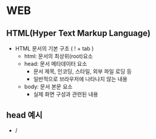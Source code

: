 # WEB



## HTML(Hyper Text Markup Language)

- HTML 문서의 기본 구조 ( ! + tab ) 
    - html: 문서의 최상위(root)요소
    - head: 문서 메타데이터 요소
        - 문서 제목, 인코딩, 스타일, 외부 파일 로딩 등
        - 일반적으로 브라우저에 나타나지 않는 내용
    - body: 문서 본문 요소
        - 실제 화면 구성과 관련된 내용

## head 예시

- /<title>/:브라우저 상단 타이틀
- /<meta>/: 문서 레벨 메타데이터 요소
- /<link>/: 외부 리소스 연결요소
- /<script>/ : 스크립트 요소 (javascript 파일/ 코드)
- /<style> /: CSS직접 작성

## DOM트리

- 텍스트 파일인 HTML문서를 브라우저에서 렌더링 하기 위한 구조
    - HTML 문서에 대한 모델을 구성함
    - HTML 문서 내의 각 요소에 접근/ 수정에 필요한 프로퍼티와 메서드를 제공함

## 주요 태그와 속성

- 내용이 없는 태그들
    - br, hr, img, input, link, meta
- 요소는 중첩될 수 있음.

- 속성:
    - 속성을 통해 태그의 부가적인 정보를 설정할 수 있음.
    - 요소는 속성을 가질 수 있으며, 경로나 크기와 같은 추가적인 정보를 제공.
    - 요소의 시작 태그에 작성하며 보통 이름과 같이 하나의 쌍으로 존재
    - 태그와 상관없이 사용 가능한 속성들도 있음.

## HTML Global Attribute

- 모든 HTML 요소가 공통으로 사용할 수 있는 대표적인 속성(몇몇 요소에는 아무 효과가 없을 수 있음.)
    - id: 문서 전체에서 유일한 고유 식별자 지정
    - class : 공백으로 구분된 해당 요소의 클래스의 목록(CSS,JS에서 요소를 선택하거나 접근)
    - data-*: 페이지에 개인 사용자 정의 데이터를 저장하기 위해 사용
    - style: inline 스타일
    - title: 요소에 대한 추가 정보 지정
    - tabindex: 요소의 탭 순서



## 시멘틱 태그

- HTML5에서 의미론적 요소를 담은 태그의 등장
    - 기존 영역을 의미하는 div태그를 대체하여 사용
- 대표적인 태그 목록
    - header: 문서 전체나 섹션의 헤더(머리말 부분)
    - nav: 네비게이션
    - aside: 사이드에 위치한 공간, 메인 콘텐츠와 관련성이 적은 콘텐츠
    - section: 문서의 일반적인 구분. 컨텐츠의 그룹을 표현
    - article: 문서, 페이지, 사이트 안에서 독립적으로 구분되는 영역
    - footer: 문서 전체나 섹션의 푸터(마지막 부분)
- Non semantic 요소는 div, span 등이 있으며, h1, table 태그들도 시멘틱 태그로 볼 수 있음
- 개발자 및 사용자 뿐만 아니라 검색엔진 등에 의미있는 정보의 그룹을 태그로 표현.
- 단순히 구역을 나누는 것 뿐만 아니라 '의미'를 가지는 태그들을 활용하기 위한 노력
- 요소의 의미가 명확해지기 때문에 코드의 가독성을 높이고 유지보수를 쉽게 함.
- 검색엔진 최적화(SEO)를 위해서 메타태그, 시멘틱 태그 등을 통한 마크업을 효과적으로 활용 해야 함

## 태그

### 텍스트 요소

- <a></a> : href 속성을 활용하여 다른 URL로 연결하는 하이퍼링크 생성
- <b></b><strong></strong>: 굵은 글씨 요소 중요한 강조하고자 하는 요소(보통 굵은 글씨로 표현)
- <i></i><em></em>:기울임 글씨 요소, 중요한 강조하고자 하는 요소(보통 기울임 글씨로 표현)
- /<br>/:텍스트 내의 줄 바꿈 생성
- <img>: src 속성을 활용하여 이미지 표현
- <span></span>: 의미없는 인라인 컨테이너

### 그룹 컨텐츠

- /<p></p>/:하나의 문단 (paragraph)
- /<hr>/ : 문단 레벨 요소에서의 주제의 분리를 의미하며, 수평선으로 표현됨.(A horizontal Rule)
- /<ol></ol><ul></ul><li></li>/: 순서가 있는 리스트 (ordered), 순서가 없는 리스트(unordered)
- /<pre></pre>/: HTML에 작성한 내용을 그대로 표현, 보통 고정폭 글꼴이 사용되고 공백 문자를 유지
- /<blockquote></blockquote>/: 텍스트가 긴 인용문 주로 들여쓰기를 한 것으로 표현됨.
- /<div></div>/: 의미 없는 블록 레벨 컨테이너 

# CSS(Cascading Style Sheets)

- 스타일을 지정하기 위한 언어! 선택하고, 스타일을 지정한다.
- css구문은 선택자를 통해 스타일을 지정할 HTML 요소를 선택.
- 중괄호 안에서는 속성과 값, 하나의 쌍으로 이루어진 선언을 진행
- 각 쌍은 선택한 요소의 속성, 속서에 부여할 값을 의미.
    - 속성(Property): 어떤 스타일 기능을 변경할지 결정
    - 값(value): 어떻게 스타일 기능을 변경할지 결정

## CSS 정의 방법

- 인라인(inline)
- 내부 참조(embedding)-<style>
- 외부 참조(link file) - 분리된 CSS파일

## Q5.  CSS 우선순위

```
1. !important
2. Inline Style
3. id 선택자.
4. class 선택자
5. 요소 선택자
6. 소스 순서
```



## 선택자(Selector) 유형

- 기본 선택자 
    - 전체 선택자, 요소 선택자
    - 클래스 선택자, 아이디 선택자, 속성 선택자.\
    
- 결합자(Combinators)
    - 자손 결합자, 자식 결합자(:첫 번째 요소의 바로 아래 자식인 노드를 선택 >)
    - 일반 형제 결합자(A~B ~결합자는 형제, 즉 첫 번째 요소를 뒤따르면서, 같은 부모를 공유하는 두 번째 요소를 선택합니다.), 
        인접 형제 결합자(+, +결합자는 인접 형제, 즉 첫 번째 요소의 바로 뒤에 위치하면서 같은 부모를 공유하는 두 번째 요소를 선택합니다.)
    
- 의사 클래스/요소(Pseudo Class) ( 의사 : 는 문서트리가 포함하지 않는 상태 정보에 기반해 요소를 선택할 수 있습니다.), (의사 :: 는 html이 포함하지 않는 개체를 선택합니다. ) https://developer.mozilla.org/ko/docs/Web/CSS/CSS_Selectors
    - 링크, 동적 의사 클래스 : (:link, :visited, :hover, :active, :focus)
    
        - link: 링크의 기본 상태이며, 사용자가 아직 한 번도 이 링크를 통해 연결된 페이지를 방문하지 않은 상태
        - visited: 사용자가 한 번이라도 이 링크를 통해 연결된 페이지를 방문한 상태입니다.
        - hover: 사용자의 마우스 커서가 링크 위에 올라가 있는 상태입니다.
        - active: 사용자가 마우스로 링크를 클릭하고 있는 상태입니다.
        - focus: 키보드나 마우스의 이벤트(event) 또는 다른 형태로 해당 요소가 포커스(focus)를 가지고 있는 상태입니다.
        - :hover는 반드시 :link와 :visited가 먼저 정의된 후에 정의되어야 정상적으로 동작합니다.
        - :active는 반드시 :hover가 먼저 정의된 후에 정의되어야 정상적으로 동작합니다.
    
    - 구조적 의사 클래스, 기타 의사 클래스, 의사 엘리먼트, 속성 선택자 ( http://www.tcpschool.com/css/css_selector_pseudoClass )
    
        - 구조적 의사 클래스
    
            - : first-child : :first-child는 모든 자식(child) 요소 중에서 맨 앞에 위치하는 자식(child) 요소를 모두 선택합니다.
            - : last-child : :last-child는 모든 자식(child) 요소 중에서 맨 마지막에 위치하는 자식(child) 요소를 모두 선택합니다.
            - : nth-child : nth-child는 모든 자식(child) 요소 중에서 앞에서부터 n번째에 위치하는 자식(child) 요소를 모두 선택합니다.
            - : nth-last-child : nth-last-child는 모든 자식(child) 요소 중에서 뒤에서부터 n번째에 위치하는 자식(child) 요소를 모두 선택합니다.
            - : first-of-type : :first-of-type는 모든 자식(child) 요소 중에서 맨 처음으로 등장하는 특정 타입의 요소를 모두 선택합니다.
            - : last-of-type : :last-of-type는 모든 자식(child) 요소 중에서 맨 마지막으로 등장하는 특정 타입의 요소를 모두 선택합니다.
            - : nth-of-type : :nth-of-type는 모든 자식(child) 요소 중에서 n번째로 등장하는 특정 타입의 요소를 모두 선택합니다.
            - : nth-last-of-type : :nth-last-of-type는 모든 자식(child) 요소 중에서 뒤에서부터 n번째로 등장하는 특정 타입의 요소를 모두 선택합니다.
            - :only-child :   :only-child는 자식(child) 요소를 단 하나만 가지는 요소의 자식(child) 요소를 모두 선택합니다.
            - :only-of-type :  :only-of-type는 자식(child) 요소로 특정 타입의 요소 단 하나만을 가지는 요소의 자식(child) 요소를 모두 선택합니다.
            - :empty: :empty는 자식(child) 요소를 전혀 가지고 있지 않은 요소를 모두 선택합니다.
            - :root : :root는 해당 문서의 root 요소를 선택합니다.
    
        - 기타 의사 클래스 (http://www.tcpschool.com/css/css_selector_etc)
    
            - :not :  :not 선택자는 모든 선택자와 함께 사용할 수 있으며, 해당 선택자를 반대로 적용하여 선택합니다.
    
            - :lang : 
    
            - :lang 선택자는 특정 HTML 요소를 사용자 컴퓨터의 언어 설정에 따라 다르게 표현할 때 사용합니다.
    
                예를 들면, 영어에서는 인용의 표현으로 따옴표("")를 사용하나, 프랑스어에서는 부등호(<>)를 사용합니다.
    
                이렇게 언어에 따라 달라지는 태그의 모양을 사용자 컴퓨터의 언어 설정에 따라 다르게 표현할 수 있게 해줍니다.
    
        - 의사 엘리먼트: (http://www.tcpschool.com/css/css_selector_pseudoElement)
    
            - 의사 요소(pseudo-element)는 해당 HTML 요소의 특정 부분만을 선택할 때 사용합니다.
    
            - 선택자::의사요소이름 {속성: 속성값;}
    
            - ::first-letter:   
    
                ```
                이 의사 요소(pseudo-element)는 텍스트의 첫 글자만을 선택합니다.
                단, 블록(block) 타입의 요소에만 사용할 수 있습니다.
                이 의사 요소를 통해 사용할 수 있는 속성은 다음과 같습니다.
                \- font 속성
                \- color 속성 
                \- background 속성
                \- margin 속성
                \- padding 속성
                \- border 속성
                \- text-decoration 속성
                \- text-transform 속성
                \- line-height 속성
                \- float 속성
                \- clear 속성
                \- vertical-align 속성 (단, float 속성값이 none일 경우에만)
                ```
    
            - ::first-line
    
            - ```
                이 의사 요소는 텍스트의 첫 라인만을 선택합니다.
                단, 블록(block) 타입의 요소에만 사용할 수 있습니다.
                
                이 의사 요소를 통해 사용할 수 있는 속성은 다음과 같습니다.
                
                - font 속성
                - color 속성 
                - background 속성
                
                - word-spacing 속성
                - letter-spacing 속성
                - text-decoration 속성
                - text-transform 속성
                - line-height 속성
                - clear 속성
                - vertical-align 속성
                ```
    
            - ::before
    
            - ``` 
                이 의사 요소는 특정 요소의 내용(content) 부분 바로 앞에 다른 요소를 삽입할 때 사용합니다.
                ```
    
            - ::after 
    
            - ```
                이 의사 요소는 특정 요소의 내용(content) 부분 바로 뒤에 다른 요소를 삽입할 때 사용합니다.
                ```
    
            - ::selection
    
            - ```
                이 의사 요소는 해당 요소에서 사용자가 선택한 부분만을 선택할 때 사용합니다.
                ```
    
            - 의사 엘리먼트의 동시 적용: 하나의 HTML 요소에 여러 개의 의사 요소를 동시에 적용할 수 있습니다. 
    
        - 속성 선택자 : (http://www.tcpschool.com/css/css_selector_attribute)
    
            - 속성 선택자를 사용하면 특정 속성이나 특정 속성값을 가지고 있는 HTML 요소를 선택할 수 있습니다.
    
            - \- [속성이름] 선택자 :  [속성이름] 선택자는 특정 속성을 가지고 있는 요소를 모두 선택합니다.
    
                \- [속성이름="속성값"] 선택자 : [속성이름="속성값"] 선택자는 특정 속성을 가지고 있으며, 해당 속성의 속성값까지 일치하는 요소를 모두 선택합니다.
    
            - 문자열 속성 선택자 :
    
                - \- [속성이름~="속성값"] 선택자 : [속성이름~="속성값"] 선택자는 특정 속성의 속성값에 특정 문자열로 이루어진 하나의 단어를 포함하는 요소를 모두 선택합니다.
    
                    
    
                - \- [속성이름|="속성값"] 선택자 :  [속성이름|="속성값"] 선택자는 특정 속성의 속성값이 특정 문자열로 이루어진 하나의 단어로 시작하는 요소를 모두 선택합니다.
    
                    
    
                - \- [속성이름^="속성값"] 선택자:  [속성이름^="속성값"] 선택자는 특정 속성의 속성값이 특정 문자열로 시작하는 요소를 모두 선택합니다.
    
                    
    
                - \- [속성이름$="속성값"] 선택자:  [속성이름$="속성값"] 선택자는 특정 속성의 속성값이 특정 문자열로 끝나는 요소를 모두 선택합니다.
    
                    
    
                - \- [속성이름*="속성값"] 선택자 : [속성이름*="속성값"] 선택자는 특정 속성의 속성값에 특정 문자열를 포함하는 요소를 모두 선택합니다.
    
                     

## CSS 선택자 정리

- 요소 선택자
    - HTML 태그를 직접 선택
- 클래스(class) 선택자
    - 마침표(.) 문자로 시작하며, 해당 클래스가 적용된 항목을 선택
- 아이디(id) 선택자 
    - #문자로 시작하며, 해당 아이디가 적용된 항목을 선택
    - 일반적으로 하나의 문서에 1번만 사용. 여러 번 사용해도 동작하지만, 단일 id를 사용하는 것을 권장.

## CSS 적용 우선순위(cascading order)

- CSS 우선 순위를 아래와 같이 그룹을 지어볼 수 있다.

- Q5.  CSS 우선순위
  
    ```
    1. !important
    2. Inline Style
    3. id 선택자.
    4. class 선택자
    5. 요소 선택자
    6. 소스 순서
    ```
    
    - 1. 중요도(Importance) - 사용시 주의
            - !important
        2.  우선순위 (Specificity)
            - 인라인> id >class, 속성, pseude-class > 요소, pseudo - element
        3. CSS 파일 로딩 순서

## CSS 상속

- CSS는 상속을 통해 부모 요소의 속성을 자식에게 상속한다. 
    - 속성(프로퍼티) 중에는 상속이 되는 것과 되지 않는 것들이 있다.
    - 상속 되는 것 예시
        - ex) Text 관련 요소 (font, color, text-align), opacity, visibility 등
    - 상속 되지 않는 것 예시
        - ex) Box model 관련 요소 (width, height, margin, padding, border, box-sizing, display), position관련 요소(position, top/right/bottom/left z-index)등

## 크기 단위

- px(픽셀)
    - 모니터 해상도의 한 화소인 "픽셀" 기준
    - 픽셀의 크기는 변하지 않기 때문에 고정적인 단위
- %
    - 백분율 단위
    - 가변적인 레이아웃에서 자주 사용
- em
    - (바로 위, 부모요소에 대한)상속의 영향을 받음
    - 배수 단위, 요소에 지정된 사이즈에 상대적인 사이즈를 가장
- rem
    - (바로 위, 부모 요소에 대한)상속의 영향을 받지 않음
    - 최상위 요소(.html)의 사이즈를 기준으로 배수 단위를 가짐
- viewpoint
    - 웹 페이지를 방문한 유저에게 바로 보이게 되는 웹 컨텐츠의 영역(디바이스 화면)
    - 디바이스의 viewpoint를 기준으로 상대적인 사이즈가 결정됨
    - vw, vh, vmin, vmax

## 색상 단위

- 색상 키워드
    - 대소문자를 구분하지 않음
    - red, blue, black 과 같은 특정 색을 직접 글자로 나타냄
- RGB 색상
    - 16진수 표기법 혹은 함수형 표기법을 사용해서 특정 색을 표현하는 방식 
        - '#' + 16진수 표기법
        - rgb()함수형 표기법
- HSL 색상
    - 색상. 채도. 명도를 통해 특정 색을 표현하는 방식.
- a 는 alpha(투명도)

## 결합자 (Combinators)

- 자손 결합자
    - selectorA하위의 모든 selectorB요소
- 자식 결합자
    - selectorA바로 아래의 selectorB요소
- 일반 형제 결합자 (~)
    - selectorA의 형제 요소 중 뒤에 위치하는 selectorB요소를 모두 선택
- 인접 형제 결합자 (>)
    - selectorA의 형제 요소 중 바로 뒤에 위치하는 selectorB요소를 선택

## Box model 

- 모든 요소는 네모(박스모델)이고, 위에서부터 아래로, 왼쪽에서 오른쪽으로 쌓인다. (좌측 상단에 배치)

- 모든 HTML 요소는 box 형태로 되어있음

- 하나의 박스는 네 부분(영역)으로 이루어짐

    - content : 글이나 이미지 등 요소의 실제 내용

    - padding : 테두리 안쪽의 내부 여백, 요소에 적용된 배경색, 이미지는 padding까지 적용

    - border : 테두리 영역

    - margin : 테두리 바깥의 외부 여백, 배경색을 지정할 수 없다. 

        margin 숏핸드: margin __ : 상하좌우 margin __ __ : 상하, 좌우 , margin __ __ __ : 상 좌우 하

        margin __ __ __ __ : 상우하좌

## 인라인, 블록 요소 각각의 특징들

- display: block 
    - 줄 바꿈이 일어나는 요소 
    - 화면 크기 전체의 가로 폭을 차지한다.
    - 블록 요소 안에 인라인 레벨 요소가 들어갈 수 있음. 
- display: inline
    - 줄 바꿈이 일어나지 않는 행의 일부 요소
    - content 너비만큼 가로 폭을 차지한다.
    - width, height, margin-top, margin-bottom을 지정할 수 없다.
    - 상하 여백은 line-height로 지정한다. 

## 블록 레벨 요소와 인라인 레벨 요소

- 블록 레벨 요소와 인라인 레벨 요소 구분(HTML 4.1까지)
- 대표적인 블록 레벨 요소
    - div / ul , ol, li /p / hr/ form 등 
- 대표적인 인라인 레벨 요소
    - span /a / img / input, label / b, em ,i ,strong 등 
- 속성에 따른 수평 정렬:
    - margin-right:auto; 좌측정렬
    - text-align:left: 좌측정렬
    - margin-left:auto; 우측 정렬
    - text-align: right: 우측 정렬
    - margin-right: auto, margin-left:auto; 가운데 정렬
    - text-align: center 가운데 정렬


## display

- display: inline-block	
    - block과 inline레벨 요소의 특징을 모두 가짐
    - inline처럼 한 줄에 표시 가능하고, block처럼 width, height, margin속성을 모두 지정할 수 있음.
- display: none
    - 해당 요소를 화면에 표시하지 않고, 공간조차 부여되지 않음
    - 이와 비슷한 visibility:hidden은 해당 요소가 공간은 차지하나, 화면에 표시만 하지 않는다.

## CSS position

- 문서 상에서 요소를 위치를 지정
- static : 모든 태그의 기본 값 (기준 위치)
    - 일반적인 요소의 배치 순서에 따름(좌측 상단)
    - 부모 요소 내에서 배치될 때는 부모 요소의 위치를 기준으로 배치 됨
- 아래는 좌표 프로퍼티 (top, bottom, left, right)를 사용하여 이동 가능
    - relative : 상대 위치
        - 자기 자신의 static 위치를 기준으로 이동(normal flow 유지)
        - 레이아웃에서 요소가 차지하는 공간은 static 일 때와 같음 (normal position 대비 offset)
    - absolute : 절대 위치
        - 요소를 일반적인 문서 흐름에서 제거 후 레이아웃에 공간을 차지하지 않음(normal flow에서 벗어남)
        - static이 아닌 가장 가까이 있는 부모/ 조상 요소를 기준으로 이동 (없는 경우 body) 
    - fixed : 고정 위치
        - 요소를 일반적인 문서 흐름에서 제거 후 레이아웃에 공간을 차지하지 않음(normal flow에서 벗어남)
        - 부모 요소와 관계없이 viewport를 기준으로 이동
            - 스크롤 시에도 항상 같은 곳에 위치함

CSS 원칙

- CSS 원칙 1,2: Normal flow
    - 모든 요소는 네모 (박스모델), 좌측상단에 배치
    - display에 따라 크기와 배치가 달라짐
- CSS원칙 3
    - position으로 위치의 기준을 변경
        - relative: 본인의 원래 위치
        - absolute: 특정 부모의 위치
        - fixed: 화면의 위치

## CSS Flexible Box Layout

- 행과 열 형태로 아이템들을 배치하는 1차원 레이아웃 모델
- 축
    - main axis(메인 축)
    - cross axis(교차 축)
- 구성 요소
    - Flex Container(부모 요소)
        - Flexbox 레이아웃을 형성하는 가장 기본적인 모델
        - Flex Item 들이 놓여있는 영역
        - display 속성을 flex, 혹은 inline-flex로 지정
    - Flex Item(자식 요소)
        - 컨테이너에 속해있는 컨텐츠(박스)

- 왜 Flex box를 사용해야 하는가
    - 1. 수직정렬이 용이하다
        2. 아이템의 너비와 높이 혹은 간격을 동일하게 배치한다

## Flex 속성

- 배치 설정

    - Flex- direction : Main axis 기준 방향 설정
        - 역방향의 경우 HTML태그 선언 순서와 시각적으로 다르니 유의 (웹 접근성에 영향)
        - row, row-reverse, column, column-reverse
    - flex-wrap: 아이템이 컨테이너를 벗어나는 경우 해당 영역 내에 배치되도록 설정, 즉 기본적으로 컨테이너 영역을 벗어나지 않도록 함
        - nowrap(기본값): 한줄에 배치
        - wrap: 넘치면 그 다음 줄로 배치
    - flex-flow: flex-direction과 flex-wrap의 shorthand!
    - 차례로 작성

- 공간 나누기

    - justify-content(main-axis)
        - flex-start
        - flex-end
        - center
        - space-between
        - space-around
        - space-evenly
    - align-content(cross axis)
        - flex-start
        - flex-end
        - center
        - space-between
        - space-around
        - space-evenly

- 정렬

    - align-items(모든 아이템을 cross axis기준으로)

        

    - align-self(개별 아이템)

        - ###### 해당 속성은 컨테이너에 적용하는 것이 아니라 개별 아이템에 적용

- 기타 속성

    - flex- grow: 남은 영역을 아이템에 분배 (https://blogpack.tistory.com/863)
    - order :배치 순서
    
    https://heropy.blog/2018/11/24/css-flexible-box/ 확인

```css
Flex Item을 위한 속성들

- order - Item의 순서를 설정
- flex - flex-grow , flex-shrink , flex-basis 에 대한 단축 속성!
- flex-grow - Item의 너비 증가(grow) 비율 설정
- flex-shrink - Item의 너비 감소(shrink) 비율 설정
- flex-basis - Item의 기본 너비 설정
```

```css
Flex Container 속성들

- display - Flex Container를 정의
- flex-flow - flex-direction 과 flex-wrap 을 줄여서 쓸 수 있음
- flex-direction - item들의 주 축(main-axis) 설정
- flex-wrap - item들의 줄 바꿈 설정
- justify-content - 주 축(main-axis)의 정렬  방법 설정
- align-content - 교차 축(cross-axis)의 정렬 방법 설정 (2줄 이상)
- align-items - 교차 축(cross-axis)의 정렬 방법 설정 (1줄)
```



<hr>



# BootStrap


```css
mt-1 = .mt-1{
    margin-top: 0.25rem !important;
}
<!---mt-1--->: margin-top , 1rem = 16px 고로 0.25 * 16 = 4px ( 0.25 rem = 4px )
html의 root 글꼴 크기는 16px

m-1 0.25rem 4px
m-2 0.5rem 8px
m-3 1rem 16px
m-4 1.5rem 24px
m-5 3rem 48px

.mx-0 {
    margin-right: 0 !important;
    margin-left: 0 !important;
}

.mx-auto { 수평 중앙 정렬
    margin-right: auto !important;
    margin-left: auto !important;
}

.py-0 {
    padding -top: 0 !important;
    padding -bottom: 0 !important;
}
spacing 종합
m : margin                        0  0rem   0px               
p : padding                        1  0.25rem   4px
t : top                            2  0.5rem   8px
b : bottom                        3  1rem   16px
s : left                        4  1.5rem   24px
e : right                        5  3rem   48px
x : left, right
y : top, bottom
```

```css
color                                    #000000 : 검정색
primary : 파란색                  #ffffff : 흰색             
secondary: 회색                  rgba(255, 0 , 0) : 빨간색
success: 초록색                  rgba(0, 255 , 0) : 초록색
info : 청색                     rgba(0, 0 , 255) : 파란색
warning: 노란색
danger: 빨간색
light: 하얀색
dark: 검정색
```



# Grid System( web design )

- 요소들의 디자인과 배치에 도움을 주는 시스템

- 기본 요소
    - Column: 실제 컨텐츠를 포함하는 부분
    - Gutter : 칼럼과 칼럼 사이의 공간 ( 사이 간격 )
    - Container : Column들을 담고 있는 공간



- Bootstrap Grid system은 flexbox로 제작됨
- container, rows, column으로 컨텐츠를 배치하고 정렬
- 반드시 기억해야 할 2가지!
    - 1. 12개의 column
        2. 6개의 grid breakpoint (xs, sm, md, lg, xl ,xxl)
